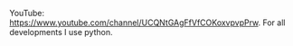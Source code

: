 YouTube: https://www.youtube.com/channel/UCQNtGAgFfVfCOKoxvpvpPrw.
For all developments I use python.
